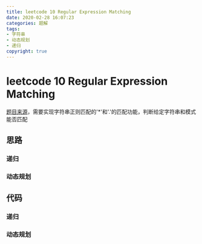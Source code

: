 ```yaml
---
title: leetcode 10 Regular Expression Matching
date: 2020-02-28 16:07:23
categories: 题解
tags:
- 字符串
- 动态规划
- 递归
copyright: true
---
```


# leetcode 10 Regular Expression Matching

[题目来源](<https://leetcode.com/problems/regular-expression-matching/> )，需要实现字符串正则匹配的'*'和'.'的匹配功能，判断给定字符串和模式能否匹配

## 思路

### 递归

### 动态规划

## 代码

### 递归

### 动态规划